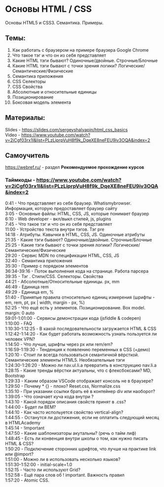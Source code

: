 # Основы HTML / CSS
Основы HTML5 и CSS3. Семантика. Примеры.

## Темы:
1. Как работать с браузером на примере браузера Google Chrome
2. Что такое тэг и что он из себя представляет
3. Какие HTML тэги бывают? Одиночные/двойные. Строчные/Блочные
4. Какие HTML тэги бывают с точки зрения логики? Логические/Семантические/Физические
5. Семантика приложения
6. CSS Селекторы
7. CSS Свойства
8. Абсолютные и относительные единицы
9. Позиционирование
10. Боксовая модель элемента

## Материалы:  
Slides - https://slides.com/sergeyshalyapin/html_css_basics  
Video - https://www.youtube.com/watch?v=2iCgf03rx1I&list=PLzLiprpVuH8f9k_DqeXE8neFEU9iv3OQA&index=2  

## Самоучитель  
https://webref.ru/ - раздел **Рекомендуемое прохождение курсов**  

### Таймкоды - https://www.youtube.com/watch?v=2iCgf03rx1I&list=PLzLiprpVuH8f9k_DqeXE8neFEU9iv3OQA&index=2 <br>  
0:41 - Что представляет из себя браузер. Whatismybrowser. Информация, которую предоставляет браузер сайту  
3:05 - Основные файлы: HTML, CSS, JS, которые понимает браузер  
6:10 - Web developer - вкл/выкл стилей, js, plugins  
7:45 - Что такое тэг и что он из себя представляет  
11:00 - Устройство текста внутри тэгов. Тэг pre  
14:18 - Атрибуты. Кавычки в HTML, CSS, JS. Одиночные атрибуты  
21:35 - Какие тэги бывают? Одиночные/двойные. Строчные/Блочные  
25:25 - Какие тэги бывают с точки зрения логики? Логические/Семантические/Физические  
29:20 - Сервис MDN по спецификации HTML, CSS, JS  
32:40 - Семантика приложения  
35:30 - Пример с порядком элементов  
36:34-39:16 - Поток выполнения кода на странице. Работа парсера  
39:35 - Тэг <link>. Стили/CSS. Селекторы. Свойства  
44:21 - Абсолютные/Относительные единицы. px, mm  
46:49 - Единица rem  
49:29 - Единица em, %  
51:40 - Принятые правила относительно единиц измерения (шрифты - em, rem, pt, px | width, margin - px, %)  
52:25 - Что ещё есть у элементов. Позиционирование. Box model. margin: 0 auto  
59:01-1:01:00 - Сервисы демонстрации кода (jsfiddle & codepen)  
1:10:00 - FAQ  
1:10:30-1:12:25 - В какой последовательности загружается HTML & CSS  
1:12:42-1:14:20 - Как будет работать возможность узнать пользуется ли человек VPN?  
1:14:50 - Что лучше, шрифты через px или rem/em?  
1:16:59-1:19:30 - Тенденция к появлению переменных в CSS (+демо)  
1:20:10 - Стоит ли всегда пользоваться семантичной вёрсткой. Семантические элементы HTML5. Необязательные тэги  
1:24:30-1:26:20 - Можно ли nav.ul.li.a превратить в конструкцию nav.li.a  
1:28:15 - Какие тренды вёрстки актуальны, что с флексбоксами? MD, Bootstrap  
1:29:33 - Каким образом VSCode отображает консоль не в браузере?  
1:29:50 - Почему * {} - плохо? Reset.css, Normalize.css  
1:35:10 - При указании ссылки брать её в контейнер div или наоборот?  
1:39:05 - Что означает куча кода внутри <head>?  
1:43:10 - Какой порядок описания свойств принят в .css?  
1:44:00 - Будет ли BEM?  
1:44:10 - Как часто испольуется свойство vertical-align?  
1:44:55 - Останутся ли достижения, если не оплатить следующий месяц в HTMLAcademy  
1:45:14 - !important  
1:47:50 - Какие шаблонизаторы акутальны? (речь о тайм лиф)  
1:48:45 - Есть ли конвенция внутри школы о том, как нужно писать HTML & CSS?  
1:50:20 - Подключение сторонних шрифтов, что лучше на практике link или @import?  
1:51:00 - Можно ли в <html lang=""> использовать несколько языков?  
1:51:30-1:52:00 - initial-scale=1.0  
1:52:15 - Часто ли используют Grid?  
1:52:58 - Ещё пара слов об ! important. Важность правил  
1:57:20 - Atomic CSS.  
